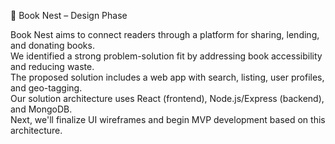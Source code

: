 📘 Book Nest – Design Phase

Book Nest aims to connect readers through a platform for sharing, lending, and donating books.  
We identified a strong problem-solution fit by addressing book accessibility and reducing waste.  
The proposed solution includes a web app with search, listing, user profiles, and geo-tagging.  
Our solution architecture uses React (frontend), Node.js/Express (backend), and MongoDB.  
Next, we'll finalize UI wireframes and begin MVP development based on this architecture.

